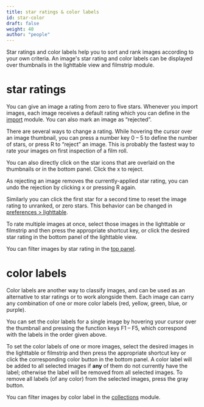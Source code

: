 ```yaml
---
title: star ratings & color labels
id: star-color
draft: false
weight: 40
author: "people"
---
```


Star ratings and color labels help you to sort and rank images according to your own criteria. An image's star rating and color labels can be displayed over thumbnails in the lighttable view and filmstrip module.

# star ratings

You can give an image a rating from zero to five stars. Whenever you import images, each image receives a default rating which you can define in the [import](../../../module-reference/utility-modules/lighttable/import.md) module.  You can also mark an image as “rejected”.

There are several ways to change a rating. While hovering the cursor over an image thumbnail, you can press a number key 0 – 5 to define the number of stars, or press R to “reject” an image. This is probably the fastest way to rate your images on first inspection of a film roll.

You can also directly click on the star icons that are overlaid on the thumbnails or in the bottom panel. Click the x to reject. 

As rejecting an image removes the currently-applied star rating, you can undo the rejection by clicking x or pressing R again.

Similarly you can click the first star for a second time to reset the image rating to unranked, or zero stars. This behavior can be changed in [preferences > lighttable](../../../preferences-settings/lighttable.md).

To rate multiple images at once, select those images in the lighttable or filmstrip and then press the appropriate shortcut key, or click the desired star rating in the bottom panel of the lighttable view. 	

You can filter images by star rating in the [top panel](../../overview/user-interface/top-panel.md).

# color labels

Color labels are another way to classify images, and can be used as an alternative to star ratings or to work alongside them. Each image can carry any combination of one or more color labels (red, yellow, green, blue, or purple).

You can set the color labels for a single image by hovering your cursor over the thumbnail and pressing the function keys F1 – F5, which correspond with the labels in the order given above.

To set the color labels of one or more images, select the desired images in the lighttable or filmstrip and then press the appropriate shortcut key or click the corresponding color button in the bottom panel. A color label will be added to all selected images if **any** of them do not currently have the label; otherwise the label will be removed from all selected images. To remove all labels (of any color) from the selected images, press the gray button.

You can filter images by color label in the [collections](../../module-reference/utility-modules/shared/collections.md) module.
